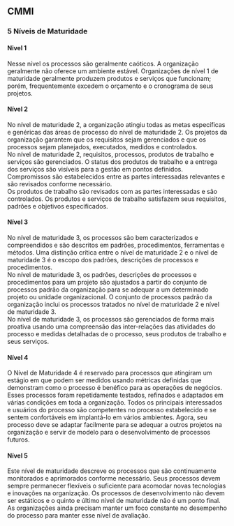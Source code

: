 ## CMMI

### 5 Níveis de Maturidade

#### Nivel 1

Nesse nível os processos são geralmente caóticos. A organização geralmente não oferece um ambiente estável. 
Organizações de nível 1 de maturidade geralmente produzem produtos e serviços que funcionam; porém, frequentemente excedem o orçamento e o cronograma de seus projetos.

#### Nível 2

No nível de maturidade 2, a organização atingiu todas as metas específicas e genéricas das áreas de processo do nível de maturidade 2. 
Os projetos da organização garantem que os requisitos sejam gerenciados e que os processos sejam planejados, executados, medidos e controlados. <br />
No nível de maturidade 2, requisitos, processos, produtos de trabalho e serviços são gerenciados. 
O status dos produtos de trabalho e a entrega dos serviços são visíveis para a gestão em pontos definidos.
Compromissos são estabelecidos entre as partes interessadas relevantes e são revisados conforme necessário. <br />
Os produtos de trabalho são revisados com as partes interessadas e são controlados.
Os produtos e serviços de trabalho satisfazem seus requisitos, padrões e objetivos especificados.

#### Nível 3

No nível de maturidade 3, os processos são bem caracterizados e compreendidos e são descritos em padrões, procedimentos, ferramentas e métodos.
Uma distinção crítica entre o nível de maturidade 2 e o nível de maturidade 3 é o escopo dos padrões, descrições de processos e procedimentos. <br />
No nível de maturidade 3, os padrões, descrições de processos e procedimentos para um projeto são ajustados a partir do conjunto de processos padrão da organização para se adequar a um determinado projeto ou unidade organizacional. 
O conjunto de processos padrão da organização inclui os processos tratados no nível de maturidade 2 e nível de maturidade 3. <br />
No nível de maturidade 3, os processos são gerenciados de forma mais proativa usando uma compreensão das inter-relações das atividades do processo e medidas detalhadas de o processo, seus produtos de trabalho e seus serviços.

#### Nível 4

O Nível de Maturidade 4 é reservado para processos que atingiram um estágio em que podem ser medidos usando métricas definidas que demonstram como o processo é benéfico para as operações de negócios.
Esses processos foram repetidamente testados, refinados e adaptados em várias condições em toda a organização. 
Todos os principais interessados e usuários do processo são competentes no processo estabelecido e se sentem confortáveis em implantá-lo em vários ambientes. 
Agora, seu processo deve se adaptar facilmente para se adequar a outros projetos na organização e servir de modelo para o desenvolvimento de processos futuros.

#### Nível 5

Este nível de maturidade descreve os processos que são continuamente monitorados e aprimorados conforme necessário. 
Seus processos devem sempre permanecer flexíveis o suficiente para acomodar novas tecnologias e inovações na organização. 
Os processos de desenvolvimento não devem ser estáticos e o quinto e último nível de maturidade não é um ponto final. 
As organizações ainda precisam manter um foco constante no desempenho do processo para manter esse nível de avaliação.
